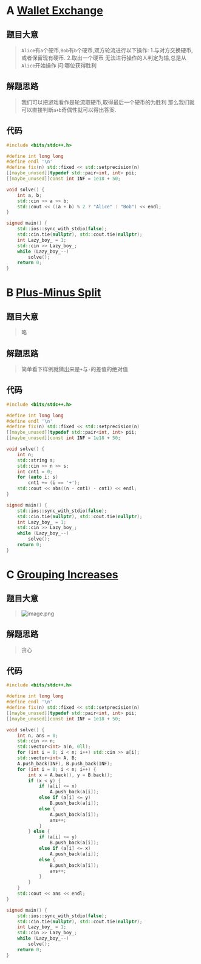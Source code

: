 # A [Wallet Exchange](https://codeforces.com/contest/1919/problem/A)

## 题目大意

> `Alice`有`a`个硬币,`Bob`有`b`个硬币,双方轮流进行以下操作:
> 1.与对方交换硬币,或者保留现有硬币.
> 2.取出一个硬币
> 无法进行操作的人判定为输,总是从`Alice`开始操作
> 问:哪位获得胜利

## 解题思路

> 我们可以把游戏看作是轮流取硬币,取得最后一个硬币的为胜利
> 那么我们就可以直接判断`a+b`奇偶性就可以得出答案.

## 代码

```cpp
#include <bits/stdc++.h>

#define int long long
#define endl '\n'
#define fix(n) std::fixed << std::setprecision(n)
[[maybe_unused]]typedef std::pair<int, int> pii;
[[maybe_unused]]const int INF = 1e18 + 50;

void solve() {
    int a, b;
    std::cin >> a >> b;
    std::cout << ((a + b) % 2 ? "Alice" : "Bob") << endl;
}

signed main() {
    std::ios::sync_with_stdio(false);
    std::cin.tie(nullptr), std::cout.tie(nullptr);
    int Lazy_boy_ = 1;
    std::cin >> Lazy_boy_;
    while (Lazy_boy_--)
        solve();
    return 0;
}
```

# B [Plus-Minus Split](https://codeforces.com/contest/1919/problem/B)

## 题目大意

> 略

## 解题思路

> 简单看下样例就猜出来是`+`与`-`的差值的绝对值

## 代码

```cpp
#include <bits/stdc++.h>

#define int long long
#define endl '\n'
#define fix(n) std::fixed << std::setprecision(n)
[[maybe_unused]]typedef std::pair<int, int> pii;
[[maybe_unused]]const int INF = 1e18 + 50;

void solve() {
    int n;
    std::string s;
    std::cin >> n >> s;
    int cnt1 = 0;
    for (auto i: s)
        cnt1 += (i == '+');
    std::cout << abs((n - cnt1) - cnt1) << endl;
}

signed main() {
    std::ios::sync_with_stdio(false);
    std::cin.tie(nullptr), std::cout.tie(nullptr);
    int Lazy_boy_ = 1;
    std::cin >> Lazy_boy_;
    while (Lazy_boy_--)
        solve();
    return 0;
}
```

# C [Grouping Increases](https://codeforces.com/contest/1919/problem/C)

## 题目大意

> ![image.png](http://tuchuang.lazy-boy-acmer.cn/images/202404060855225.png)


## 解题思路

> 贪心

## 代码

```cpp
#include <bits/stdc++.h>

#define int long long
#define endl '\n'
#define fix(n) std::fixed << std::setprecision(n)
[[maybe_unused]]typedef std::pair<int, int> pii;
[[maybe_unused]]const int INF = 1e18 + 50;

void solve() {
    int n, ans = 0;
    std::cin >> n;
    std::vector<int> a(n, 0ll);
    for (int i = 0; i < n; i++) std::cin >> a[i];
    std::vector<int> A, B;
    A.push_back(INF), B.push_back(INF);
    for (int i = 0; i < n; i++) {
        int x = A.back(), y = B.back();
        if (x < y) {
            if (a[i] <= x)
                A.push_back(a[i]);
            else if (a[i] <= y)
                B.push_back(a[i]);
            else {
                A.push_back(a[i]);
                ans++;
            }
        } else {
            if (a[i] <= y)
                B.push_back(a[i]);
            else if (a[i] <= x)
                A.push_back(a[i]);
            else {
                B.push_back(a[i]);
                ans++;
            }
        }
    }
    std::cout << ans << endl;
}

signed main() {
    std::ios::sync_with_stdio(false);
    std::cin.tie(nullptr), std::cout.tie(nullptr);
    int Lazy_boy_ = 1;
    std::cin >> Lazy_boy_;
    while (Lazy_boy_--)
        solve();
    return 0;
}
```
